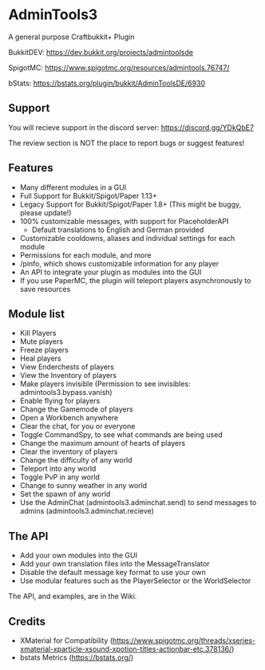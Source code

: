 # AdminTools3
A general purpose Craftbukkit+ Plugin

BukkitDEV: https://dev.bukkit.org/projects/admintoolsde

SpigotMC: https://www.spigotmc.org/resources/admintools.76747/

bStats: https://bstats.org/plugin/bukkit/AdminToolsDE/6930

## Support
You will recieve support in the discord server: https://discord.gg/YDkQbE7

The review section is NOT the place to report bugs or suggest features!

## Features
* Many different modules in a GUI
* Full Support for Bukkit/Spigot/Paper 1.13+
* Legacy Support for Bukkit/Spigot/Paper 1.8+ (This might be buggy, please update!)
* 100% customizable messages, with support for PlaceholderAPI
    * Default translations to English and German provided
* Customizable cooldowns, aliases and individual settings for each module
* Permissions for each module, and more
* /pinfo, which shows customizable information for any player
* An API to integrate your plugin as modules into the GUI
* If you use PaperMC, the plugin will teleport players asynchronously to save resources

## Module list
* Kill Players
* Mute players
* Freeze players
* Heal players
* View Enderchests of players
* View the Inventory of players
* Make players invisible (Permission to see invisibles: admintools3.bypass.vanish)
* Enable flying for players
* Change the Gamemode of players
* Open a Workbench anywhere
* Clear the chat, for you or everyone
* Toggle CommandSpy, to see what commands are being used
* Change the maximum amount of hearts of players
* Clear the inventory of players
* Change the difficulty of any world
* Teleport into any world
* Toggle PvP in any world
* Change to sunny weather in any world
* Set the spawn of any world
* Use the AdminChat (admintools3.adminchat.send) to send messages to admins (admintools3.adminchat.recieve)

## The API
* Add your own modules into the GUI
* Add your own translation files into the MessageTranslator
* Disable the default message key format to use your own
* Use modular features such as the PlayerSelector or the WorldSelector

The API, and examples, are in the Wiki.
## Credits
* XMaterial for Compatibility (https://www.spigotmc.org/threads/xseries-xmaterial-xparticle-xsound-xpotion-titles-actionbar-etc.378136/)
* bstats Metrics (https://bstats.org/)